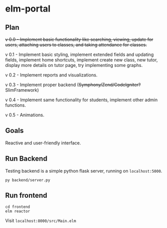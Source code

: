 # elm-portal

## Plan

~~v 0.0 - Implement basic functionality like searching, viewing, update for users, attaching users to classes, and taking attendance for classes.~~

v 0.1 - Implement basic styling, implement extended fields and updating fields, implement home shortcuts, implement create new class, new tutor, display more details on tutor page, try implementing some graphs.

v 0.2 - Implement reports and visualizations.

v 0.3 - Implement proper backend (~~Symphony/Zend/CodeIgniter?~~ SlimFramework)

v 0.4 - Implement same functionality for students, implement other admin functions.

v 0.5 - Animations.

## Goals

Reactive and user-friendly interface.

## Run Backend

Testing backend is a simple python flask server, running on `localhost:5000`.

```
py backend/server.py
```

## Run frontend

```
cd frontend
elm reactor
```

Visit `localhost:8000/src/Main.elm`
